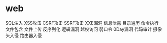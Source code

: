 # web

SQL注入
XSS攻击
CSRF攻击
SSRF攻击
XXE漏洞
信息泄露
目录遍历
命令执行
文件包含
文件上传
反序列化
逻辑漏洞
越权访问
弱口令
0Day漏洞
代码审计
摄像头入侵
路由器入侵
